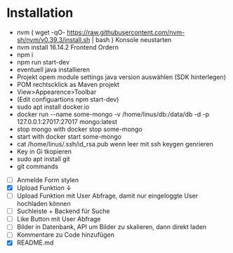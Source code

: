 # Installation
- nvm ( wget -qO- https://raw.githubusercontent.com/nvm-sh/nvm/v0.39.3/install.sh | bash )
Konsole neustarten
- nvm install 16.14.2
Frontend Ordern
- npm i
- npm run start-dev
- eventuell java installieren
- Projekt opem module settings java version auswählen (SDK hinterlegen)
- POM rechtscklick as Maven projekt
- View>Appearence>Toolbar
- (Edit configuartions npm start-dev)
- sudo apt install docker.io
- docker run --name some-mongo -v /home/linus/db:/data/db -d -p 127.0.0.1:27017:27017 mongo:latest
- stop mongo with docker stop some-mongo
- start with docker start some-mongo
- cat /home/linus/.ssh/id_rsa.pub wenn leer mit ssh keygen genrieren  
- Key in Gi tkopieren
- sudo apt install git
- git commands

- [ ] Anmelde Form stylen
- [x] Upload Funktion ↓
- [ ] Upload Funktion mit User Abfrage, damit nur eingeloggte User hochladen können
- [ ] Suchleiste + Backend für Suche
- [ ] Like Button mit User Abfrage
- [ ] Bilder in Datenbank, API um Bilder zu skalieren, dann direkt laden
- [ ] Kommentare zu Code hinzufügen
- [x] README.md
